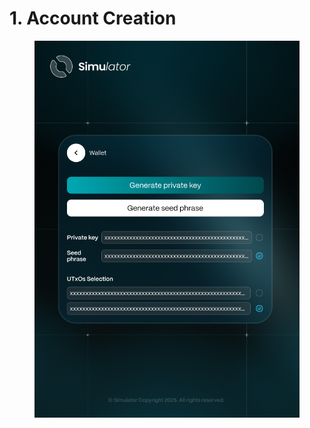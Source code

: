 # 1. Account Creation

<figure><img src="../.gitbook/assets/Wallet.png" alt=""><figcaption></figcaption></figure>



